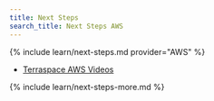 ```yaml
---
title: Next Steps
search_title: Next Steps AWS
---
```


{% include learn/next-steps.md provider="AWS" %}
* [Terraspace AWS Videos](https://learn.boltops.com/courses/terraspace-aws/lessons/terraspace-getting-started-with-aws)

{% include learn/next-steps-more.md %}
